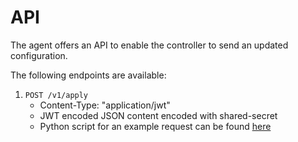 # API

The agent offers an API to enable the controller to send an updated configuration.

The following endpoints are available:

1. `POST /v1/apply`
    - Content-Type: "application/jwt"
    - JWT encoded JSON content encoded with shared-secret
    - Python script for an example request can be found [here](../../hack/debug-agent/request.py) 
